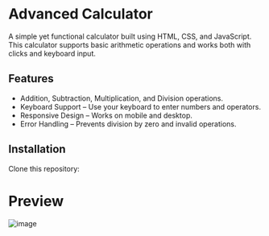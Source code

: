 # Advanced Calculator
A simple yet functional calculator built using HTML, CSS, and JavaScript. This calculator supports basic arithmetic operations and works both with clicks and keyboard input.
## Features
- Addition, Subtraction, Multiplication, and Division operations.
- Keyboard Support – Use your keyboard to enter numbers and operators.
- Responsive Design – Works on mobile and desktop.
- Error Handling – Prevents division by zero and invalid operations.
## Installation
Clone this repository:

# Preview

![image](https://github.com/user-attachments/assets/138cc258-7822-48f5-821a-783fdfb84ff4)
